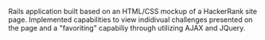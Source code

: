 Rails application built based on an HTML/CSS mockup of a HackerRank site page. Implemented capabilities to view indidivual challenges presented on the page and a "favoriting" capabiliy through utilizing AJAX and JQuery.   
